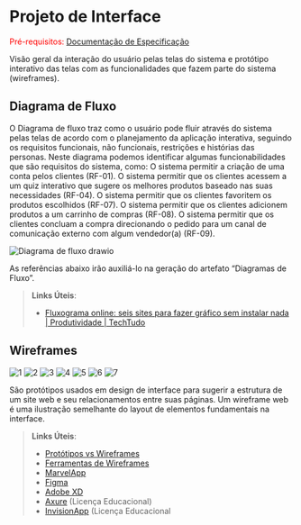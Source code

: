 
# Projeto de Interface

<span style="color:red">Pré-requisitos: <a href="2-Especificação do Projeto.md"> Documentação de Especificação</a></span>

Visão geral da interação do usuário pelas telas do sistema e protótipo interativo das telas com as funcionalidades que fazem parte do sistema (wireframes).


## Diagrama de Fluxo

O Diagrama de fluxo traz como o usuário pode fluir através do sistema pelas telas de acordo com o planejamento da aplicação interativa, seguindo os requisitos funcionais, não funcionais, restrições e histórias das personas. Neste diagrama podemos identificar algumas funcionabilidades que são requisitos do sistema, como: 
 O sistema permitir a criação de uma conta pelos clientes (RF-01).
 O sistema permitir que os clientes acessem a um quiz interativo que sugere os melhores produtos baseado nas suas necessidades (RF-04).
 O sistema permitir que os clientes favoritem os produtos escolhidos (RF-07).
 O sistema permitir que os clientes adicionem produtos a um carrinho de compras (RF-08).
 O sistema permitir que os clientes concluam a compra direcionando o pedido para um canal de comunicação externo com algum vendedor(a) (RF-09).

![Diagrama de fluxo drawio](https://user-images.githubusercontent.com/114036574/229626035-a2360d26-98a8-4301-bcef-8b8cec5bbbd9.png)


As referências abaixo irão auxiliá-lo na geração do artefato “Diagramas de Fluxo”.

> **Links Úteis**:
> - [Fluxograma online: seis sites para fazer gráfico sem instalar nada | Produtividade | TechTudo](https://www.techtudo.com.br/listas/2019/03/fluxograma-online-seis-sites-para-fazer-grafico-sem-instalar-nada.ghtml)

## Wireframes




![1](https://user-images.githubusercontent.com/114036574/228689821-2a3e8202-fbcd-4147-a36a-e6c8ecbe8a7f.png)
![2](https://user-images.githubusercontent.com/114036574/228689824-fbb399fa-b04e-45b8-882f-029a45f6f66b.png)
![3](https://user-images.githubusercontent.com/114036574/228689826-7b2e1d50-8bab-4022-9542-83f4f410c401.png)
![4](https://user-images.githubusercontent.com/114036574/228689829-28d26162-a673-4e44-8fd3-78e1ebce95b5.png)
![5](https://user-images.githubusercontent.com/114036574/228689833-6e40204e-704d-47e9-b2f2-2893b8f4e421.png)
![6](https://user-images.githubusercontent.com/114036574/228689837-e144462a-0b71-40c7-9555-c45eb59f4177.png)
![7](https://user-images.githubusercontent.com/114036574/228689838-bd11efc0-fd52-4c5a-84fb-079760b392dd.png)

São protótipos usados em design de interface para sugerir a estrutura de um site web e seu relacionamentos entre suas páginas. Um wireframe web é uma ilustração semelhante do layout de elementos fundamentais na interface.
 
> **Links Úteis**:
> - [Protótipos vs Wireframes](https://www.nngroup.com/videos/prototypes-vs-wireframes-ux-projects/)
> - [Ferramentas de Wireframes](https://rockcontent.com/blog/wireframes/)
> - [MarvelApp](https://marvelapp.com/developers/documentation/tutorials/)
> - [Figma](https://www.figma.com/)
> - [Adobe XD](https://www.adobe.com/br/products/xd.html#scroll)
> - [Axure](https://www.axure.com/edu) (Licença Educacional)
> - [InvisionApp](https://www.invisionapp.com/) (Licença Educacional
